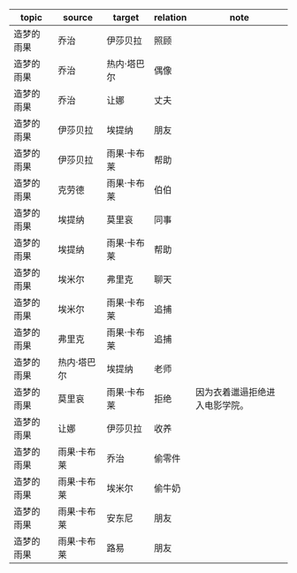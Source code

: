 | topic | source | target | relation | note |
| ----- | ------ | ------ | -------- | ---- |
| 造梦的雨果 | 乔治 | 伊莎贝拉 | 照顾 |  |
| 造梦的雨果 | 乔治 | 热内·塔巴尔 | 偶像 |  |
| 造梦的雨果 | 乔治 | 让娜 | 丈夫 |  |
| 造梦的雨果 | 伊莎贝拉 | 埃提纳 | 朋友 |  |
| 造梦的雨果 | 伊莎贝拉 | 雨果·卡布莱 | 帮助 |  |
| 造梦的雨果 | 克劳德 | 雨果·卡布莱 | 伯伯 |  |
| 造梦的雨果 | 埃提纳 | 莫里哀 | 同事 |  |
| 造梦的雨果 | 埃提纳 | 雨果·卡布莱 | 帮助 |  |
| 造梦的雨果 | 埃米尔 | 弗里克 | 聊天 |  |
| 造梦的雨果 | 埃米尔 | 雨果·卡布莱 | 追捕 |  |
| 造梦的雨果 | 弗里克 | 雨果·卡布莱 | 追捕 |  |
| 造梦的雨果 | 热内·塔巴尔 | 埃提纳 | 老师 |  |
| 造梦的雨果 | 莫里哀 | 雨果·卡布莱 | 拒绝 | 因为衣着邋遢拒绝进入电影学院。 |
| 造梦的雨果 | 让娜 | 伊莎贝拉 | 收养 |  |
| 造梦的雨果 | 雨果·卡布莱 | 乔治 | 偷零件 |  |
| 造梦的雨果 | 雨果·卡布莱 | 埃米尔 | 偷牛奶 |  |
| 造梦的雨果 | 雨果·卡布莱 | 安东尼 | 朋友 |  |
| 造梦的雨果 | 雨果·卡布莱 | 路易 | 朋友 |  |
